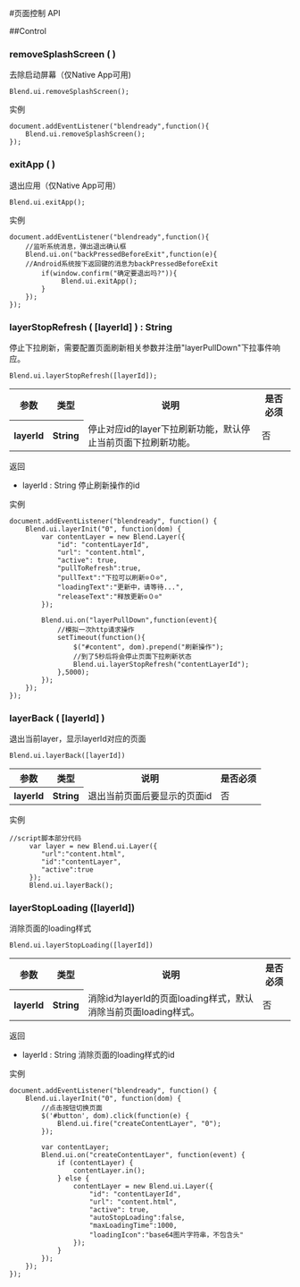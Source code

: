 #页面控制 API

##Control
<h3 class="control" platform="ios android">removeSplashScreen ( )</h3>
去除启动屏幕（仅Native App可用)
<pre><code>Blend.ui.removeSplashScreen();</code></pre>
实例
<pre><code>document.addEventListener("blendready",function(){
	Blend.ui.removeSplashScreen();
});
</code></pre>

<h3 class="control" platform="ios android">exitApp ( )</h3>
退出应用（仅Native App可用）
<pre><code>Blend.ui.exitApp();</code></pre>
实例
<pre><code>document.addEventListener("blendready",function(){
    //监听系统消息，弹出退出确认框
	Blend.ui.on("backPressedBeforeExit",function(e){
	//Android系统按下返回键的消息为backPressedBeforeExit
        if(window.confirm("确定要退出吗?")){
             Blend.ui.exitApp();
        }
    });
});
</code></pre>

<h3 class="control" platform="ios android web">layerStopRefresh ( [layerId] ) : String</h3>
停止下拉刷新，需要配置页面刷新相关参数并注册"layerPullDown"下拉事件响应。

<pre><code>Blend.ui.layerStopRefresh([layerId]);</code></pre>

<table>
    <tbody>
        <tr>
        	<th>参数</th>
            <th>类型</th>
            <th>说明</th>
            <th>是否必须</th>
        </tr>
        <tr>
          <th>layerId</th>
          <th>String</th>
          <td>停止对应id的layer下拉刷新功能，默认停止当前页面下拉刷新功能。</td>
          <td>否</td>
        </tr>
   <tbody>
</table>

返回

*  layerId : String 停止刷新操作的id

实例
<pre><code>document.addEventListener("blendready", function() {
	Blend.ui.layerInit("0", function(dom) {
		var contentLayer = new Blend.Layer({
            "id": "contentLayerId",
            "url": "content.html",
            "active": true,
            "pullToRefresh":true,
            "pullText":"下拉可以刷新⊙０⊙",
            "loadingText":"更新中，请等待...",
            "releaseText":"释放更新⊙０⊙"
        });

        Blend.ui.on("layerPullDown",function(event){
            //模拟一次http请求操作
            setTimeout(function(){
                $("#content", dom).prepend("刷新操作");
                //到了5秒后将会停止页面下拉刷新状态
                Blend.ui.layerStopRefresh("contentLayerId");
            },5000);
        });
	});
});
</code></pre>

<h3 class="control" platform="ios android web">layerBack ( [layerId] )</h3>
退出当前layer，显示layerId对应的页面

<pre><code>Blend.ui.layerBack([layerId])</code></pre>

<table>
    <tbody>
        <tr>
        	<th>参数</th>
            <th>类型</th>
            <th>说明</th>
            <th>是否必须</th>
        </tr>
        <tr>
          <th>layerId</th>
          <th>String</th>
          <td>退出当前页面后要显示的页面id</td>
          <td>否</td>
        </tr>
   <tbody>
</table>

实例
<pre><code>//script脚本部分代码
     var layer = new Blend.ui.Layer({
    	"url":"content.html",
    	"id":"contentLayer",
    	"active":true
	 });
	 Blend.ui.layerBack();
</code></pre>


<h3 class="control" platform="ios android web">layerStopLoading ([layerId])</h3>

消除页面的loading样式
<pre><code>Blend.ui.layerStopLoading([layerId])</code></pre>

<table>
    <tbody>
        <tr>
        	<th>参数</th>
            <th>类型</th>
            <th>说明</th>
            <th>是否必须</th>
        </tr>
        <tr>
          <th>layerId</th>
          <th>String</th>
          <td>消除id为layerId的页面loading样式，默认消除当前页面loading样式。</td>
          <td>否</td>
        </tr>
   <tbody>
</table>

返回

*  layerId : String 消除页面的loading样式的id

实例
<pre><code>document.addEventListener("blendready", function() {
	Blend.ui.layerInit("0", function(dom) {
        //点击按钮切换页面
		$('#button', dom).click(function(e) {
			Blend.ui.fire("createContentLayer", "0");
		});

		var contentLayer;
		Blend.ui.on("createContentLayer", function(event) {
			if (contentLayer) {
				contentLayer.in();
			} else {
				contentLayer = new Blend.ui.Layer({
					"id": "contentLayerId",
					"url": "content.html",
					"active": true,
                    "autoStopLoading":false,
                    "maxLoadingTime":1000,
                    "loadingIcon":"base64图片字符串，不包含头"
                });
			}
		});
	});
});</code></pre>